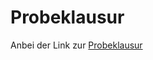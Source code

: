 # Probeklausur

Anbei der Link zur 
[Probeklausur](../probeklausur/2025-1%20Übungsklausur%20Datenintegration.MD)